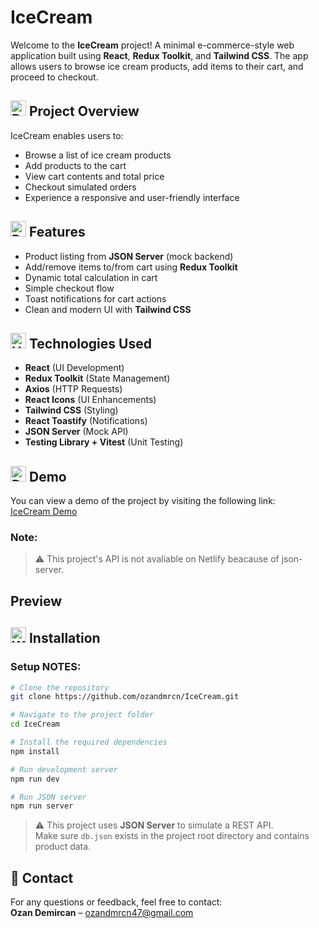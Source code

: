 # IceCream  
Welcome to the **IceCream** project! A minimal e-commerce-style web application built using **React**, **Redux Toolkit**, and **Tailwind CSS**. The app allows users to browse ice cream products, add items to their cart, and proceed to checkout.

## <img src="https://raw.githubusercontent.com/Tarikul-Islam-Anik/Animated-Fluent-Emojis/master/Emojis/Activities/Bullseye.png" alt="Bullseye" width="25" height="25" /> Project Overview  
IceCream enables users to:
- Browse a list of ice cream products  
- Add products to the cart  
- View cart contents and total price  
- Checkout simulated orders  
- Experience a responsive and user-friendly interface  

## <img src="https://raw.githubusercontent.com/Tarikul-Islam-Anik/Animated-Fluent-Emojis/master/Emojis/Travel%20and%20places/Rocket.png" alt="Rocket" width="25" height="25" /> Features  
- Product listing from **JSON Server** (mock backend)  
- Add/remove items to/from cart using **Redux Toolkit**  
- Dynamic total calculation in cart  
- Simple checkout flow  
- Toast notifications for cart actions  
- Clean and modern UI with **Tailwind CSS**  

## <img src="https://raw.githubusercontent.com/Tarikul-Islam-Anik/Animated-Fluent-Emojis/master/Emojis/Objects/Hammer%20and%20Wrench.png" alt="Hammer and Wrench" width="25" height="25" /> Technologies Used  
- **React** (UI Development)  
- **Redux Toolkit** (State Management)  
- **Axios** (HTTP Requests)  
- **React Icons** (UI Enhancements)  
- **Tailwind CSS** (Styling)  
- **React Toastify** (Notifications)  
- **JSON Server** (Mock API)  
- **Testing Library + Vitest** (Unit Testing)  

## <img src="https://raw.githubusercontent.com/Tarikul-Islam-Anik/Animated-Fluent-Emojis/master/Emojis/Objects/Desktop%20Computer.png" alt="Desktop Computer" width="25" height="25" /> Demo  
You can view a demo of the project by visiting the following link:  
[IceCream Demo](https://ozanicecream.netlify.app)
### Note:
> ⚠️ This project's API is not avaliable on Netlify beacause of json-server.

## Preview  

## <img src="https://raw.githubusercontent.com/Tarikul-Islam-Anik/Animated-Fluent-Emojis/master/Emojis/Objects/Wrench.png" alt="Wrench" width="25" height="25" /> Installation  
### Setup NOTES:
```bash
# Clone the repository
git clone https://github.com/ozandmrcn/IceCream.git

# Navigate to the project folder
cd IceCream

# Install the required dependencies
npm install

# Run development server
npm run dev

# Run JSON server
npm run server
```
> ⚠️ This project uses **JSON Server** to simulate a REST API.  
> Make sure `db.json` exists in the project root directory and contains product data.  

## 📧 Contact  
For any questions or feedback, feel free to contact:  
**Ozan Demircan** – ozandmrcn47@gmail.com

